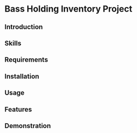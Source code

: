 # Bass Holding Inventory Project
## Introduction
## Skills
## Requirements
## Installation
## Usage
## Features
## Demonstration
